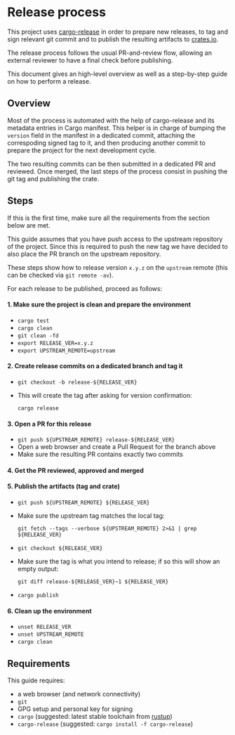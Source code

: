 # Release process

This project uses [cargo-release][cargo-release] in order to prepare new releases, to tag and sign relevant git commit and to publish the resulting artifacts to [crates.io][crates-io].

The release process follows the usual PR-and-review flow, allowing an external reviewer to have a final check before publishing.

This document gives an high-level overview as well as a step-by-step guide on how to perform a release.

## Overview

Most of the process is automated with the help of cargo-release and its metadata entries in Cargo manifest.
This helper is in charge of bumping the `version` field in the manifest in a dedicated commit, attaching the correspoding signed tag to it, and then producing another commit to prepare the project for the next development cycle.

The two resulting commits can be then submitted in a dedicated PR and reviewed.
Once merged, the last steps of the process consist in pushing the git tag and publishing the crate.

## Steps

If this is the first time, make sure all the requirements from the section below are met.

This guide assumes that you have push access to the upstream repository of the project.
Since this is required to push the new tag we have decided to also place the PR branch on the upstream repository.

These steps show how to release version `x.y.z` on the `upstream` remote (this can be checked via `git remote -av`).

For each release to be published, proceed as follows:

#### 1. Make sure the project is clean and prepare the environment

* `cargo test`
* `cargo clean`
* `git clean -fd`
* `export RELEASE_VER=x.y.z`
* `export UPSTREAM_REMOTE=upstream`

#### 2. Create release commits on a dedicated branch and tag it

* `git checkout -b release-${RELEASE_VER}`
* This will create the tag after asking for version confirmation:

  `cargo release`

#### 3. Open a PR for this release

* `git push ${UPSTREAM_REMOTE} release-${RELEASE_VER}`
* Open a web browser and create a Pull Request for the branch above
* Make sure the resulting PR contains exactly two commits

#### 4. Get the PR reviewed, approved and merged

#### 5. Publish the artifacts (tag and crate)

* `git push ${UPSTREAM_REMOTE} ${RELEASE_VER}`
* Make sure the upstream tag matches the local tag:

    `git fetch --tags --verbose ${UPSTREAM_REMOTE} 2>&1 | grep ${RELEASE_VER}`
* `git checkout ${RELEASE_VER}`
* Make sure the tag is what you intend to release; if so this will show an empty output:

    `git diff release-${RELEASE_VER}~1 ${RELEASE_VER}`
* `cargo publish`

#### 6. Clean up the environment

* `unset RELEASE_VER`
* `unset UPSTREAM_REMOTE`
* `cargo clean`

## Requirements

This guide requires:

 * a web browser (and network connectivity)
 * `git`
 * GPG setup and personal key for signing
 * `cargo` (suggested: latest stable toolchain from [rustup][rustup])
 * `cargo-release` (suggested: `cargo install -f cargo-release`)

[cargo-release]: https://github.com/sunng87/cargo-release
[rustup]: https://rustup.rs/
[crates-io]: https://crates.io/
